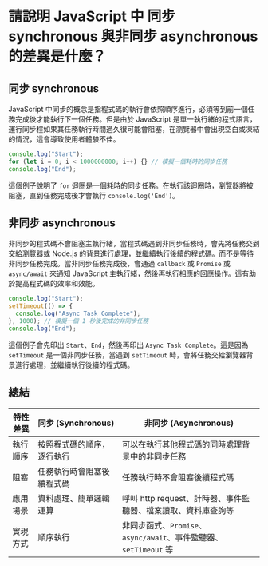 # 請說明 JavaScript 中 同步 synchronous 與非同步 asynchronous 的差異是什麼？

## 同步 synchronous

JavaScript 中同步的概念是指程式碼的執行會依照順序進行，必須等到前一個任務完成後才能執行下一個任務。但是由於 JavaScript 是單一執行緒的程式語言，運行同步程如果其任務執行時間過久很可能會阻塞，在瀏覽器中會出現空白或凍結的情況，這會導致使用者體驗不佳。

```js
console.log("Start");
for (let i = 0; i < 1000000000; i++) {} // 模擬一個耗時的同步任務
console.log("End");
```

這個例子說明了 `for` 迴圈是一個耗時的同步任務。在執行該迴圈時，瀏覽器將被阻塞，直到任務完成後才會執行 `console.log('End')`。

## 非同步 asynchronous

非同步的程式碼不會阻塞主執行緒，當程式碼遇到非同步任務時，會先將任務交到交給瀏覽器或 Node.js 的背景進行處理，並繼續執行後續的程式碼。而不是等待非同步任務完成。當非同步任務完成後，會通過 `callback` 或 `Promise` 或 `async/await` 來通知 JavaScript 主執行緒，然後再執行相應的回應操作。這有助於提高程式碼的效率和效能。

```js
console.log("Start");
setTimeout(() => {
  console.log("Async Task Complete");
}, 1000); // 模擬一個 1 秒後完成的非同步任務
console.log("End");
```

這個例子會先印出 `Start`、`End`，然後再印出 `Async Task Complete`。這是因為 `setTimeout` 是一個非同步任務，當遇到 `setTimeout` 時，會將任務交給瀏覽器背景進行處理，並繼續執行後續的程式碼。

## 總結

| 特性差異 | 同步 (Synchronous)         | 非同步 (Asynchronous)                                             |
| -------- | -------------------------- | ----------------------------------------------------------------- |
| 執行順序 | 按照程式碼的順序，逐行執行 | 可以在執行其他程式碼的同時處理背景中的非同步任務                  |
| 阻塞     | 任務執行時會阻塞後續程式碼 | 任務執行時不會阻塞後續程式碼                                      |
| 應用場景 | 資料處理、簡單邏輯運算     | 呼叫 http request、計時器、事件監聽器、檔案讀取、資料庫查詢等     |
| 實現方式 | 順序執行                   | 非同步函式、`Promise`、`async/await`、事件監聽器、`setTimeout` 等 |
